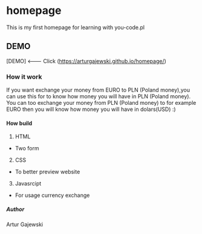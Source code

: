 # homepage
This is my first homepage for learning with you-code.pl

## DEMO
[DEMO] <--- Click (https://arturgajewski.github.io/homepage/)

### How it work
If you want exchange your money from EURO to PLN (Poland money),you can use this for to know how money you will have in PLN (Poland money).
You can too exchange your money from PLN (Poland money) to for example EURO then you will know how money you will have in dolars(USD) :)

#### How build

1. HTML
- Two form
2. CSS
- To better preview website
3. Javasrcipt
- For usage currency exchange

##### Author
Artur Gajewski
